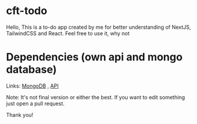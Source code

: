 # cft-todo

Hello, 
This is a to-do app created by me for better understanding of NextJS, TailwindCSS and React.
Feel free to use it, why not

# Dependencies  (own api and mongo database)
Links: [MongoDB](https://www.mongodb.com/) , [API](https://github.com/cheftheo/cft-todo-api)

Note: It's not final version or either the best. If you want to edit something just open a pull request.

Thank you!
